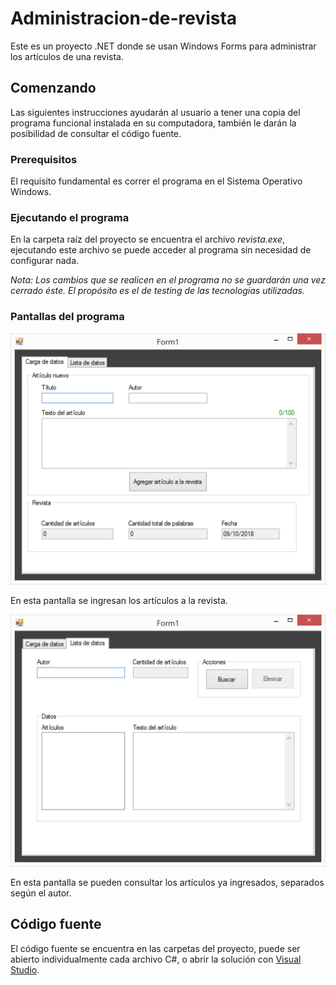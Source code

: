 # Administracion-de-revista
Este es un proyecto .NET donde se usan Windows Forms para administrar los artículos de una revista.

## Comenzando
Las siguientes instrucciones ayudarán al usuario a tener una copia del programa funcional instalada en su computadora, también le darán la posibilidad de consultar el código fuente.

### Prerequisitos
El requisito fundamental es correr el programa en el Sistema Operativo Windows.
### Ejecutando el programa
En la carpeta raíz del proyecto se encuentra el archivo _revista.exe_, ejecutando este archivo se puede acceder al programa sin necesidad de configurar nada.

_Nota: Los cambios que se realicen en el programa no se guardarán una vez cerrado éste. El propósito es el de testing de las tecnologías utilizadas._
### Pantallas del programa
![Page 1](/AdminRevista/images/1.png)

En esta pantalla se ingresan los artículos a la revista.

![Page 2](/AdminRevista/images/2.png)

En esta pantalla se pueden consultar los artículos ya ingresados, separados según el autor.

## Código fuente

El código fuente se encuentra en las carpetas del proyecto, puede ser abierto individualmente cada archivo C#, o abrir la solución con [Visual Studio](https://visualstudio.microsoft.com/es/).
